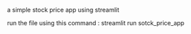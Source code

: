 a simple stock price app using streamlit

run the file using this command :
streamlit run sotck_price_app
